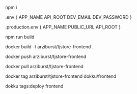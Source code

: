 <!-- local -->

npm i

.env {
    APP_NAME
    API_ROOT
    DEV_EMAIL
    DEV_PASSWORD
}

.production.env {
    APP_NAME
    PUBLIC_URL
    API_ROOT
}

npm run build

docker build -t arziburst/tjstore-frontend .

docker push arziburst/tjstore-frontend

<!-- droplet -->

docker pull arziburst/tjstore-frontend

docker tag arziburst/tjstore-frontend dokku/frontend

dokku tags:deploy frontend